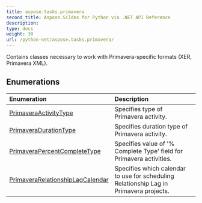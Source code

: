 ```yaml
---
title: aspose.tasks.primavera
second_title: Aspose.Sildes for Python via .NET API Reference
description: 
type: docs
weight: 30
url: /python-net/aspose.tasks.primavera/
---
```



Contains classes necessary to work with Primavera-specific formats (XER, Primavera XML).

## Enumerations
| Enumeration | Description |
| :- | :- |
|[PrimaveraActivityType](/tasks/python-net/aspose.tasks.primavera/primaveraactivitytype/)|Specifies type of Primavera activity.|
|[PrimaveraDurationType](/tasks/python-net/aspose.tasks.primavera/primaveradurationtype/)|Specifies duration type of Primavera activity.|
|[PrimaveraPercentCompleteType](/tasks/python-net/aspose.tasks.primavera/primaverapercentcompletetype/)|Specifies value of '% Complete Type' field for Primavera activities.|
|[PrimaveraRelationshipLagCalendar](/tasks/python-net/aspose.tasks.primavera/primaverarelationshiplagcalendar/)|Specifies which calendar to use for scheduling Relationship Lag in Primavera projects.|

